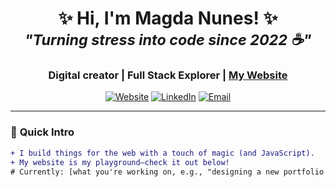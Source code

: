 <h1 align="center">
  ✨ Hi, I'm Magda Nunes! ✨ <br/>
  <sub><i>"Turning stress into code since 2022 ☕"</i></sub>
</h1>

<h3 align="center">
  Digital creator | Full Stack Explorer | <a href="https://yourwebsite.com">My Website</a>
</h3>

<p align="center">
  <a href="https://yourwebsite.com"><img src="https://img.shields.io/badge/Website-FF7139?style=for-the-badge&logo=firefox&logoColor=white" alt="Website"></a>
  <a href="https://www.linkedin.com/in/magda-nunes-4650b4282/"><img src="https://img.shields.io/badge/LinkedIn-0077B5?style=for-the-badge&logo=linkedin&logoColor=white" alt="LinkedIn"></a>
  <a href="mailto:youremail@example.com"><img src="https://img.shields.io/badge/Email_Me-D14836?style=for-the-badge&logo=gmail&logoColor=white" alt="Email"></a>
</p>

---

### 👋 **Quick Intro**
```diff
+ I build things for the web with a touch of magic (and JavaScript).
+ My website is my playground—check it out below!
# Currently: [what you're working on, e.g., "designing a new portfolio feature"].

